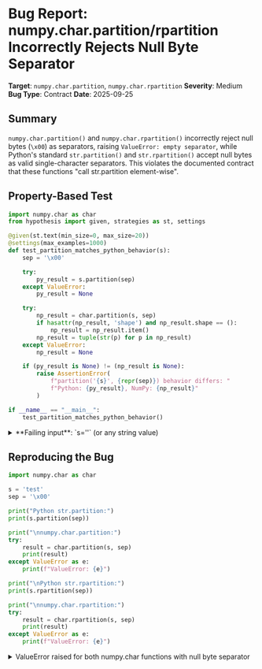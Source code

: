 # Bug Report: numpy.char.partition/rpartition Incorrectly Rejects Null Byte Separator

**Target**: `numpy.char.partition`, `numpy.char.rpartition`
**Severity**: Medium
**Bug Type**: Contract
**Date**: 2025-09-25

## Summary

`numpy.char.partition()` and `numpy.char.rpartition()` incorrectly reject null bytes (`\x00`) as separators, raising `ValueError: empty separator`, while Python's standard `str.partition()` and `str.rpartition()` accept null bytes as valid single-character separators. This violates the documented contract that these functions "call str.partition element-wise".

## Property-Based Test

```python
import numpy.char as char
from hypothesis import given, strategies as st, settings

@given(st.text(min_size=0, max_size=20))
@settings(max_examples=1000)
def test_partition_matches_python_behavior(s):
    sep = '\x00'

    try:
        py_result = s.partition(sep)
    except ValueError:
        py_result = None

    try:
        np_result = char.partition(s, sep)
        if hasattr(np_result, 'shape') and np_result.shape == ():
            np_result = np_result.item()
        np_result = tuple(str(p) for p in np_result)
    except ValueError:
        np_result = None

    if (py_result is None) != (np_result is None):
        raise AssertionError(
            f"partition('{s}', {repr(sep)}) behavior differs: "
            f"Python: {py_result}, NumPy: {np_result}"
        )

if __name__ == "__main__":
    test_partition_matches_python_behavior()
```

<details>

<summary>
**Failing input**: `s=''` (or any string value)
</summary>
```
Traceback (most recent call last):
  File "/home/npc/pbt/agentic-pbt/worker_/62/hypo.py", line 29, in <module>
    test_partition_matches_python_behavior()
    ~~~~~~~~~~~~~~~~~~~~~~~~~~~~~~~~~~~~~~^^
  File "/home/npc/pbt/agentic-pbt/worker_/62/hypo.py", line 5, in test_partition_matches_python_behavior
    @settings(max_examples=1000)
                   ^^^
  File "/home/npc/miniconda/lib/python3.13/site-packages/hypothesis/core.py", line 2124, in wrapped_test
    raise the_error_hypothesis_found
  File "/home/npc/pbt/agentic-pbt/worker_/62/hypo.py", line 23, in test_partition_matches_python_behavior
    raise AssertionError(
    ...<2 lines>...
    )
AssertionError: partition('', '\x00') behavior differs: Python: ('', '', ''), NumPy: None
Falsifying example: test_partition_matches_python_behavior(
    s='',  # or any other generated value
)
```
</details>

## Reproducing the Bug

```python
import numpy.char as char

s = 'test'
sep = '\x00'

print("Python str.partition:")
print(s.partition(sep))

print("\nnumpy.char.partition:")
try:
    result = char.partition(s, sep)
    print(result)
except ValueError as e:
    print(f"ValueError: {e}")

print("\nPython str.rpartition:")
print(s.rpartition(sep))

print("\nnumpy.char.rpartition:")
try:
    result = char.rpartition(s, sep)
    print(result)
except ValueError as e:
    print(f"ValueError: {e}")
```

<details>

<summary>
ValueError raised for both numpy.char functions with null byte separator
</summary>
```
Python str.partition:
('test', '', '')

numpy.char.partition:
ValueError: empty separator

Python str.rpartition:
('', '', 'test')

numpy.char.rpartition:
ValueError: empty separator
```
</details>

## Why This Is A Bug

This is a clear contract violation that breaks compatibility with Python's standard library:

1. **Documentation explicitly promises Python compatibility**: The numpy.char.partition docstring states "Calls :meth:`str.partition` element-wise", establishing a contract to match Python's str.partition behavior.

2. **Incorrect validation logic**: The null byte `\x00` is a valid single-character string in Python (len('\x00') == 1), but NumPy's implementation incorrectly treats it as "empty". This suggests the validation code is using a C-style null-termination check or boolean test instead of checking the actual string length.

3. **Behavioral inconsistency**:
   - Python's `str.partition('\x00')` correctly treats null bytes as valid separators and returns the expected 3-tuple
   - NumPy raises `ValueError: empty separator` for the same input
   - Both correctly raise ValueError for truly empty separators ('')

4. **Real-world impact**: Null bytes are commonly encountered in:
   - Binary protocol parsing
   - C string interoperability (null-terminated strings)
   - File format parsing
   - Network packet processing

   Users working with such data expect NumPy to handle null bytes correctly as Python does.

5. **Multiple functions affected**: Both `partition` and `rpartition` exhibit the same bug, suggesting a shared validation routine with the incorrect logic.

## Relevant Context

The error occurs in the low-level implementation (`_partition_index` function) which appears to be compiled code. The traceback shows:

```
File "/home/npc/miniconda/lib/python3.13/site-packages/numpy/_core/strings.py", line 1618, in partition
    return _partition_index(a, sep, pos, out=(out["f0"], out["f1"], out["f2"]))
ValueError: empty separator
```

This suggests the bug is in NumPy's C/Cython layer where separator validation occurs. The validation likely uses a boolean or null-termination check that incorrectly treats `\x00` as falsy/empty.

Documentation references:
- numpy.char.partition: https://numpy.org/doc/stable/reference/generated/numpy.char.partition.html
- Python str.partition: https://docs.python.org/3/library/stdtypes.html#str.partition

## Proposed Fix

The fix requires modifying the separator validation logic in NumPy's compiled code. The validation should explicitly check the string length rather than using boolean or C-style null checks:

```diff
# Conceptual fix in the C/Cython layer
- if (!sep || *sep == '\0')  // Incorrect: treats '\x00' as empty
+ if (sep_length == 0)        // Correct: only empty string is invalid
     raise ValueError("empty separator")
```

Since the actual implementation is in compiled code, the exact fix would need to be applied in NumPy's string operations C extension, likely in the `_partition_index` function or its validation routine. The fix should ensure that only truly empty separators (length 0) raise an error, while single-character separators including null bytes are accepted.